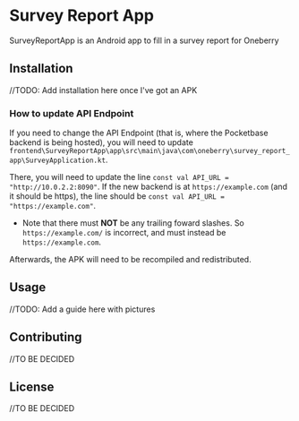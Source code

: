 # Survey Report App

SurveyReportApp is an Android app to fill in a survey report for Oneberry

## Installation

//TODO: Add installation here once I've got an APK

### How to update API Endpoint

If you need to change the API Endpoint (that is, where the Pocketbase backend is being hosted), you will need to update  `frontend\SurveyReportApp\app\src\main\java\com\oneberry\survey_report_app\SurveyApplication.kt`.

There, you will need to update the line `const val API_URL = "http://10.0.2.2:8090"`. If the new backend is at `https://example.com` (and it should be https), the line should be `const val API_URL = "https://example.com"`.
- Note that there must **NOT** be any trailing foward slashes. So `https://example.com/` is incorrect, and must instead be `https://example.com`.

Afterwards, the APK will need to be recompiled and redistributed.

## Usage

//TODO: Add a guide here with pictures

## Contributing

//TO BE DECIDED

## License

//TO BE DECIDED